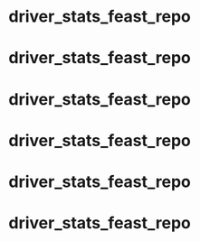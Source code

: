# driver_stats_feast_repo
# driver_stats_feast_repo
# driver_stats_feast_repo
# driver_stats_feast_repo
# driver_stats_feast_repo
# driver_stats_feast_repo
